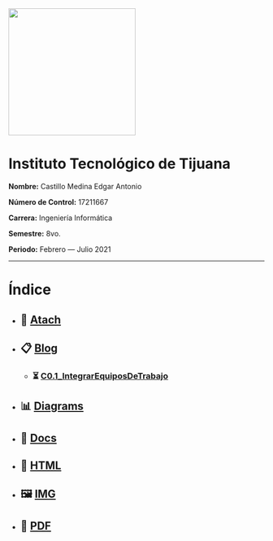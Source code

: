 <img src="https://intelligy.com/files/events/10/169/it-tijuana.gif" width="250px" />

# Instituto Tecnológico de Tijuana

**Nombre:** Castillo Medina Edgar Antonio

**Número de Control:** 17211667

**Carrera:** Ingeniería Informática

**Semestre:** 8vo.

**Periodo:** Febrero — Julio 2021

___

# Índice

* ## :paperclip: [Atach](https://github.com/edgarcastillo17/avscastillo/tree/main/atach "Atach")

* ## :clipboard: [Blog](https://github.com/edgarcastillo17/avscastillo/tree/main/blog "Blog")
    * ### :hourglass_flowing_sand: [C0.1_IntegrarEquiposDeTrabajo](https://github.com/edgarcastillo17/avscastillo/blob/main/blog/C0.1_IntegrarEquiposDeTrabajo_CastilloMedinaEdgarAntonio.md "C0.1_IntegrarEquiposDeTrabajo")

* ## :bar_chart: [Diagrams](https://github.com/edgarcastillo17/avscastillo/tree/main/diagrams "Diagrams")

* ## :open_file_folder: [Docs](https://github.com/edgarcastillo17/avscastillo/tree/main/docs "Docs")

* ## :page_facing_up: [HTML](https://github.com/edgarcastillo17/avscastillo/tree/main/html "HTML")

* ## :framed_picture: [IMG](https://github.com/edgarcastillo17/avscastillo/tree/main/img "IMG")

* ##  :notebook_with_decorative_cover: [PDF](https://github.com/edgarcastillo17/avscastillo/tree/main/pdf "PDF")